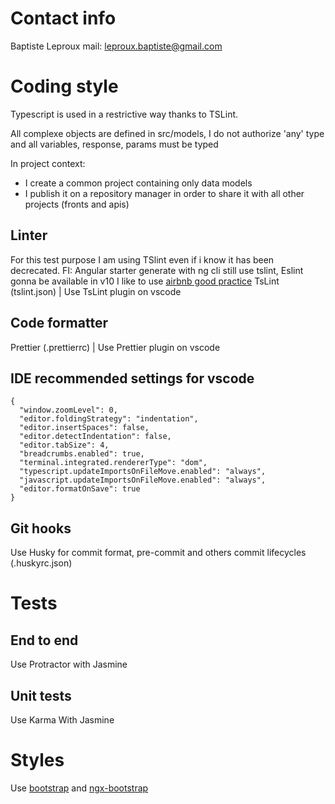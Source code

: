 # Contact info

Baptiste Leproux
mail: leproux.baptiste@gmail.com

# Coding style

Typescript is used in a restrictive way thanks to TSLint.

All complexe objects are defined in src/models, I do not authorize 'any' type and all variables, response, params must be typed

In project context:

- I create a common project containing only data models
- I publish it on a repository manager in order to share it with all other projects (fronts and apis)

## Linter

For this test purpose I am using TSlint even if i know it has been decrecated.
FI: Angular starter generate with ng cli still use tslint, Eslint gonna be available in v10
I like to use [airbnb good practice](https://www.npmjs.com/package/tslint-config-airbnb)
TsLint (tslint.json) | Use TsLint plugin on vscode

## Code formatter

Prettier (.prettierrc) | Use Prettier plugin on vscode

## IDE recommended settings for vscode

```
{
  "window.zoomLevel": 0,
  "editor.foldingStrategy": "indentation",
  "editor.insertSpaces": false,
  "editor.detectIndentation": false,
  "editor.tabSize": 4,
  "breadcrumbs.enabled": true,
  "terminal.integrated.rendererType": "dom",
  "typescript.updateImportsOnFileMove.enabled": "always",
  "javascript.updateImportsOnFileMove.enabled": "always",
  "editor.formatOnSave": true
}

```

## Git hooks

Use Husky for commit format, pre-commit and others commit lifecycles (.huskyrc.json)

# Tests

## End to end

Use Protractor with Jasmine

## Unit tests

Use Karma With Jasmine

# Styles

Use [bootstrap](https://getbootstrap.com/) and [ngx-bootstrap](https://valor-software.com/ngx-bootstrap/#/)
